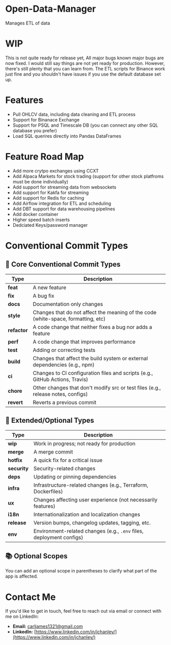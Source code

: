 # Open-Data-Manager
Manages ETL of data 

# WIP
This is not quite ready for release yet, All major bugs known major bugs are now fixed. I would still say things are not yet ready for production. 
However, there's still plenty that you can learn from. The ETL scripts for Binance work just fine and you shouldn't have issues if you use the default database set up. 


# Features
* Pull OHLCV data, including data cleaning and ETL process
* Support for Binanace Exchange
* Support for PSQL and Timescale DB (you can connect any other SQL database you prefer)
* Load SQL querires directly into Pandas DataFrames 


# Feature Road Map
* Add more crytpo exchanges using CCXT
* Add Alpaca Markets for stock trading (support for other stock platfroms must be done individually)
* Add support for streaming data from websockets
* Add support for Kakfa for streaming
* Add support for Redis for caching
* Add Airflow integration for ETL and scheduling
* Add DBT support for data warehousing pipelines
* Add docker container
* Higher speed batch inserts 
* Dedciated Keys/password manager 


# Conventional Commit Types

## 🔧 Core Conventional Commit Types

| Type         | Description                                                                       |
|--------------|-----------------------------------------------------------------------------------|
| **feat**     | A new feature                                                                     |
| **fix**      | A bug fix                                                                         |
| **docs**     | Documentation only changes                                                        |
| **style**    | Changes that do not affect the meaning of the code (white-space, formatting, etc) |
| **refactor** | A code change that neither fixes a bug nor adds a feature                         |
| **perf**     | A code change that improves performance                                           |
| **test**     | Adding or correcting tests                                                        |
| **build**    | Changes that affect the build system or external dependencies (e.g., npm)         |
| **ci**       | Changes to CI configuration files and scripts (e.g., GitHub Actions, Travis)      |
| **chore**    | Other changes that don't modify src or test files (e.g., release notes, configs)  |
| **revert**   | Reverts a previous commit                                                         |

## 🧪 Extended/Optional Types

| Type         | Description                                                         |
|--------------|---------------------------------------------------------------------|
| **wip**      | Work in progress; not ready for production                          |
| **merge**    | A merge commit                                                      |
| **hotfix**   | A quick fix for a critical issue                                    |
| **security** | Security-related changes                                            |
| **deps**     | Updating or pinning dependencies                                    |
| **infra**    | Infrastructure-related changes (e.g., Terraform, Dockerfiles)       |
| **ux**       | Changes affecting user experience (not necessarily features)        |
| **i18n**     | Internationalization and localization changes                       |
| **release**  | Version bumps, changelog updates, tagging, etc.                     |
| **env**      | Environment-related changes (e.g., `.env` files, deployment configs)|

## 📚 Optional Scopes

You can add an optional scope in parentheses to clarify what part of the app is affected.

# Contact Me

If you'd like to get in touch, feel free to reach out via email or connect with me on LinkedIn:

- **Email:** [carljames1321@gmail.com](mailto:carljames1321@gmail.com)
- **LinkedIn:** [https://www.linkedin.com/in/jchanley/](https://www.linkedin.com/in/jchanley/)